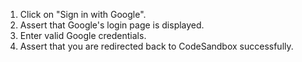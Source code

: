 1. Click on "Sign in with Google".
2. Assert that Google's login page is displayed.
3. Enter valid Google credentials.
4. Assert that you are redirected back to CodeSandbox successfully.
